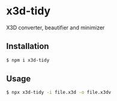 # x3d-tidy

X3D converter, beautifier and minimizer

## Installation

```sh
$ npm i x3d-tidy
```

## Usage

```sh
$ npx x3d-tidy -i file.x3d -o file.x3dv
```
